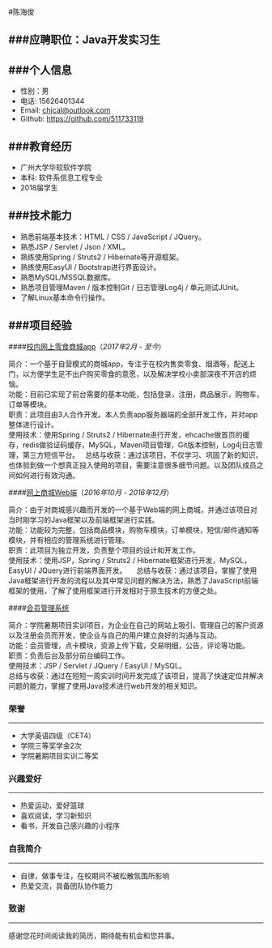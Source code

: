 #陈海俊

###应聘职位：Java开发实习生
---

###个人信息
----
- 性别：男
- 电话: 15626401344
- Email: <chjcal@outlook.com>
- Github: https://github.com/511733119

###教育经历
---
- 广州大学华软软件学院
- 本科: 软件系信息工程专业
- 2018届学生

###技术能力
---
- 熟悉前端基本技术：HTML / CSS / JavaScript / JQuery。
- 熟悉JSP / Servlet / Json / XML。
- 熟练使用Spring / Struts2 / Hibernate等开源框架。
- 熟练使用EasyUI / Bootstrap进行界面设计。
- 熟悉MySQL/MSSQL数据库。  
- 熟悉项目管理Maven / 版本控制Git / 日志管理Log4j / 单元测试JUnit。  
- 了解Linux基本命令行操作。


###项目经验
---
####[校内网上零食商城app](https://github.com/511733119/HR-Shop)（*2017年2月 - 至今*）  

简介：一个基于自营模式的商城app，专注于在校内售卖零食、烟酒等，配送上门，以方便学生足不出户购买零食的意愿，以及解决学校小卖部深夜不开店的烦恼。  
功能：目前已实现了前台需要的基本功能，包括登录，注册，商品展示，购物车，订单等模块。  
职责：此项目由3人合作开发。本人负责app服务器端的全部开发工作，并对app整体进行设计。  
使用技术：使用Spring / Struts2 / Hibernate进行开发，ehcache做首页的缓存，redis做验证码缓存，MySQL，Maven项目管理，Git版本控制，Log4j日志管理，第三方短信平台。  
总结与收获：通过该项目，不仅学习、巩固了新的知识，也体验到做一个想真正投入使用的项目，需要注意很多细节问题。以及团队成员之间如何进行有效沟通。

####[网上商城Web端](https://github.com/511733119/shop)（*2016年10月 - 2016年12月*）
 
简介：由于对商城感兴趣而开发的一个基于Web端的网上商城，并通过该项目对当时刚学习的Java框架以及前端框架进行实践。   
功能：功能较为完整，包括商品模块，购物车模块，订单模块，短信/邮件通知等模块，并有相应的管理系统进行管理。  
职责：此项目为独立开发，负责整个项目的设计和开发工作。  
使用技术：使用JSP，Spring / Struts2 / Hibernate框架进行开发，MySQL，EasyUI / JQuery进行前端界面开发。    
总结与收获：通过该项目，掌握了使用Java框架进行开发的流程以及其中常见问题的解决方法，熟悉了JavaScript前端框架的使用，了解了使用框架进行开发相对于原生技术的方便之处。

####[会员管理系统](https://github.com/511733119/Member)

简介：学院暑期项目实训项目，为企业在自己的网站上吸引、管理自己的客户资源以及注册会员而开发，使企业与自己的用户建立良好的沟通与互动。  
功能：会员管理，点卡模块，资源上传下载，交易明细，公告，评论等功能。  
职责：负责后台及部分前台编码工作。  
使用技术：JSP / Servlet / JQuery / EasyUI / MySQL。  
总结与收获：通过在短短一周实训时间开发完成了该项目，提高了快速定位并解决问题的能力，掌握了使用Java技术进行web开发的相关知识。

### 荣誉
----
- 大学英语四级（CET4）
- 学院三等奖学金2次
- 学院暑期项目实训二等奖

### 兴趣爱好
---
- 热爱运动，爱好篮球
- 喜欢阅读，学习新知识
- 看书，开发自己感兴趣的小程序

### 自我简介
---
- 自律，做事专注，在校期间不被松散氛围所影响
- 热爱交流，具备团队协作能力

### 致谢
---
感谢您花时间阅读我的简历，期待能有机会和您共事。

